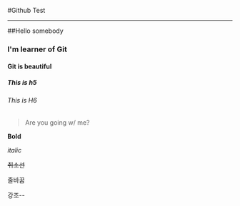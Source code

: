 #Github Test

***

##Hello somebody

### I'm learner of Git

#### Git is beautiful

##### This is h5

###### This is H6

>Are you going w/ me?

**Bold**

_italic_

~~취소선~~

줄바꿈<br>

강조--

